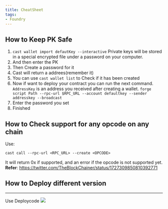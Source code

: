 ```yaml
---
title: CheatSheet
tags:
- Foundry
---
```

## How to Keep PK Safe

1. `cast wallet import defautKey --interactive` Private keys will be stored in a special encrypted file under a password on your computer. 
2. And then enter the PK
3. Then Create a password for it
4. Cast will return a addrees(remember it)
5. You can use `cast wallet list` to Check if it has been created
6. Now if want to deploy your contract you can run the next command. `AddressKey` is an address you received after creating a wallet. `forge script Path --rpc-url $RPC_URL --account defaultkey --sender addresskey --broadcast`
7. Enter the password you set
8. Finished

## How to Check support for any opcode on any chain
Use:
```
cast call --rpc-url <RPC_URL> --create <OPCODE>
```
It will return 0x if supported, and an error if the opcode is not supported yet.
**Refer**:
https://twitter.com/TheBlockChainer/status/1727309850810392771

## How to Deploy different version
---
Use Deploycode
![](https://pbs.twimg.com/media/F5V11FcXoAAwvB3?format=jpg&name=medium)

